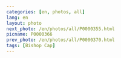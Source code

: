 ```yaml
---
categories: [en, photos, all]
lang: en
layout: photo
next_photo: /en/photos/all/P0000355.html
picname: P0000366
prev_photo: /en/photos/all/P0000370.html
tags: [Bishop Cap]
---
```

